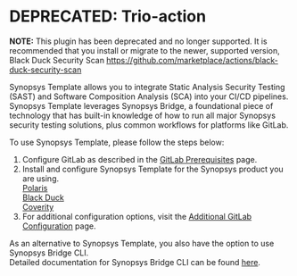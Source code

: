 # DEPRECATED: Trio-action

**NOTE:** This plugin has been deprecated and no longer supported. It is recommended that you install or migrate to the
newer, supported version, Black Duck Security Scan https://github.com/marketplace/actions/black-duck-security-scan

Synopsys Template allows you to integrate Static Analysis Security Testing (SAST) and Software Composition Analysis (SCA) into your CI/CD pipelines. 
Synopsys Template leverages Synopsys Bridge, a foundational piece of technology that has built-in knowledge of how to run all major Synopsys security testing solutions, plus common workflows for platforms like GitLab.

To use Synopsys Template, please follow the steps below:

1. Configure GitLab as described in the [GitLab Prerequisites](https://sig-product-docs.synopsys.com/bundle/bridge/page/documentation/c_gitlab-prerequisites.html) page.
2. Install and configure Synopsys Template for the Synopsys product you are using. <br/>
[Polaris](https://sig-product-docs.synopsys.com/bundle/bridge/page/documentation/c_gitlab-with-polaris.html) <br/>
[Black Duck](https://sig-product-docs.synopsys.com/bundle/bridge/page/documentation/c_gitlab-with-blackduck.html)  <br/>
[Coverity](https://sig-product-docs.synopsys.com/bundle/bridge/page/documentation/c_gitlab-with-coverity.html) <br/>
3. For additional configuration options, visit the [Additional GitLab Configuration](https://sig-product-docs.synopsys.com/bundle/bridge/page/documentation/c_additional-gitlab-parameters.html) page.

As an alternative to Synopsys Template, you also have the option to use Synopsys Bridge CLI. <br/>
Detailed documentation for Synopsys Bridge CLI can be found [here](https://sig-product-docs.synopsys.com/bundle/bridge/page/documentation/c_overview.html).

